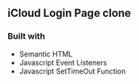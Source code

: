 ## iCloud Login Page clone

### Built with

- Semantic HTML
- Javascript Event Listeners
- Javascript SetTimeOut Function